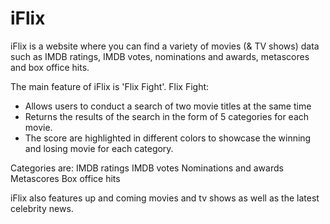 # iFlix 

iFlix is a website where you can find a variety of movies (& TV shows) data such as IMDB ratings, IMDB votes, nominations and awards, metascores and box office hits.

The main feature of iFlix is 'Flix Fight'. 
Flix Fight:
- Allows users to conduct a search of two movie titles at the same time
- Returns the results of the search in the form of 5 categories for each movie.
- The score are highlighted in different colors to showcase the winning and losing movie for each category.

Categories are: 
 IMDB ratings
 IMDB votes
 Nominations and awards
 Metascores 
 Box office hits

iFlix also features up and coming movies and tv shows as well as the latest celebrity news.